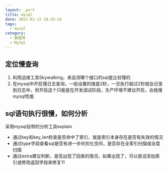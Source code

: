 ```yaml
---
layout: _port
title: mysql
date: 2022-01-12 10:35:14
tags:
  - mysql
category: 
  - 数据库
  - MySql
---
```

## 定位慢查询
1. 利用运维工具Skywalking，来监测哪个接口的sql是比较慢的
2. 在mysql中开启慢日志查询，一般设置的值是2秒，一旦执行超过2秒就会记录到日志中，但开启这个只能是在开发调试阶段，生产环境不建议开启，会拖慢mysql性能

## sql语句执行很慢，如何分析
采用mysql自带的分析工具explain
- 通过key和key_len检查是否命中了索引，就是索引本身存在是否有失效的情况
- 通过type字段查看sql是否有进一步的优化空间，是否存在全索引扫描或全盘扫描
- 通过extra建议判断，是否出现了回表的情况，如果出现了，可以尝试添加索引或修改返回字段来修复11

